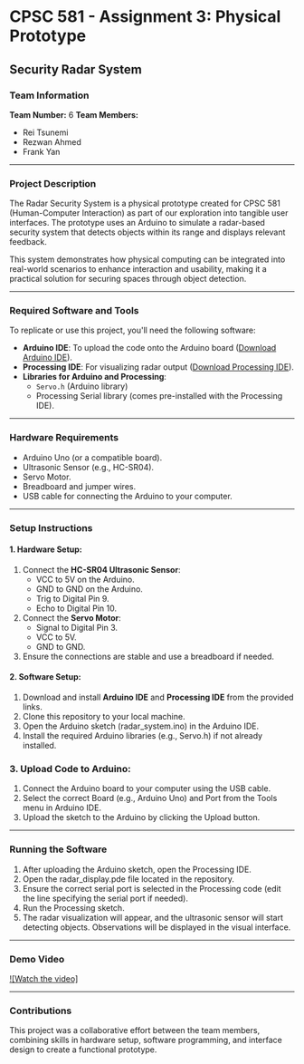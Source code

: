 # CPSC 581 - Assignment 3: Physical Prototype  
## **Security Radar System**  

### **Team Information**  
**Team Number:** 6
**Team Members:**  
- Rei Tsunemi  
- Rezwan Ahmed
- Frank Yan

---

### **Project Description**  
The Radar Security System is a physical prototype created for CPSC 581 (Human-Computer Interaction) as part of our exploration into tangible user interfaces. The prototype uses an Arduino to simulate a radar-based security system that detects objects within its range and displays relevant feedback.  

This system demonstrates how physical computing can be integrated into real-world scenarios to enhance interaction and usability, making it a practical solution for securing spaces through object detection.

---

### **Required Software and Tools**  
To replicate or use this project, you'll need the following software:  
- **Arduino IDE**: To upload the code onto the Arduino board ([Download Arduino IDE](https://www.arduino.cc/en/software)).  
- **Processing IDE**: For visualizing radar output ([Download Processing IDE](https://processing.org/download/)).  
- **Libraries for Arduino and Processing**:  
  - `Servo.h` (Arduino library)  
  - Processing Serial library (comes pre-installed with the Processing IDE).  

---

### **Hardware Requirements**  
- Arduino Uno (or a compatible board).  
- Ultrasonic Sensor (e.g., HC-SR04).  
- Servo Motor.  
- Breadboard and jumper wires.  
- USB cable for connecting the Arduino to your computer.  

---

### **Setup Instructions**  

#### 1. **Hardware Setup:**  
1. Connect the **HC-SR04 Ultrasonic Sensor**:  
   - VCC to 5V on the Arduino.  
   - GND to GND on the Arduino.  
   - Trig to Digital Pin 9.  
   - Echo to Digital Pin 10.  
2. Connect the **Servo Motor**:  
   - Signal to Digital Pin 3.  
   - VCC to 5V.  
   - GND to GND.  
3. Ensure the connections are stable and use a breadboard if needed.

#### 2. **Software Setup:**  
1. Download and install **Arduino IDE** and **Processing IDE** from the provided links.  
2. Clone this repository to your local machine.
3. Open the Arduino sketch (radar_system.ino) in the Arduino IDE.
4. Install the required Arduino libraries (e.g., Servo.h) if not already installed.

### 3. **Upload Code to Arduino:**
1. Connect the Arduino board to your computer using the USB cable.
2. Select the correct Board (e.g., Arduino Uno) and Port from the Tools menu in Arduino IDE.
3. Upload the sketch to the Arduino by clicking the Upload button.

---

### **Running the Software**
1. After uploading the Arduino sketch, open the Processing IDE.
2. Open the radar_display.pde file located in the repository.
3. Ensure the correct serial port is selected in the Processing code (edit the line specifying the serial port if needed).
4. Run the Processing sketch.
5. The radar visualization will appear, and the ultrasonic sensor will start detecting objects. Observations will be displayed in the visual interface.

---

### **Demo Video**
[![Watch the video]](https://youtu.be/Nz5zmY-ovKM)

---

### **Contributions**
This project was a collaborative effort between the team members, combining skills in hardware setup, software programming, and interface design to create a functional prototype.

